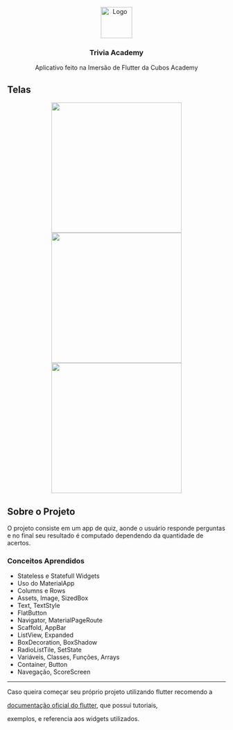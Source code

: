 <p align="center">
<img src="https://i.imgur.com/Er4NnIh.png" alt="Logo" width=72 height=72>
  <h3 align="center">Trivia Academy</h3>
  <p align="center">
    Aplicativo feito na Imersão de Flutter da Cubos Academy
  </p>
</p>


## Telas
<div align="center">
<img src="https://i.imgur.com/CsK3fP1.png" width=300>
<img src="https://i.imgur.com/rpttasb.png" width=300>
<img src="https://i.imgur.com/4AE93Ds.png" width=300>
 </div> 

## Sobre o Projeto
O projeto consiste em um app de quiz, aonde o usuário responde perguntas e no final seu resultado é computado dependendo da quantidade de acertos.
  
### Conceitos Aprendidos
- Stateless e Statefull Widgets
- Uso do MaterialApp
- Columns e Rows
- Assets, Image, SizedBox
- Text, TextStyle
- FlatButton
- Navigator, MaterialPageRoute
- Scaffold, AppBar
- ListView, Expanded
- BoxDecoration, BoxShadow
- RadioListTile, SetState
- Variáveis, Classes, Funções, Arrays
- Container, Button
- Navegação, ScoreScreen
  
 <hr>

Caso queira começar seu próprio projeto utilizando flutter recomendo a

[documentação oficial do flutter](https://flutter.dev/docs), que possui tutoriais,

exemplos, e referencia aos widgets utilizados.
  

  



